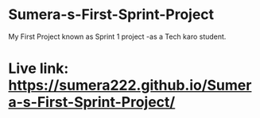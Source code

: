 # Sumera-s-First-Sprint-Project
My First Project known as Sprint 1 project -as a Tech karo student.

# Live link: https://sumera222.github.io/Sumera-s-First-Sprint-Project/
